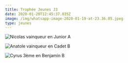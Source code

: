 ```yaml
---
title: Trophée Jeunes J3
date: 2020-01-20T12:45:37.035Z
image: /img/whatsapp-image-2020-01-19-at-23.36.05.jpeg
type: jeunes
---
```

![](/img/whatsapp-image-2020-01-19-at-23.36.05.jpeg "Nicolas vainqueur en Junior A")

![](/img/whatsapp-image-2020-01-19-at-23.36.30.jpeg "Anatole vainqueur en Cadet B")

![](/img/img-20200118-wa0031.jpg "Cyrus 3ème en Benjamin B")
